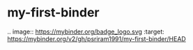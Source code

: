 # my-first-binder
.. image:: https://mybinder.org/badge_logo.svg
 :target: https://mybinder.org/v2/gh/psriram1991/my-first-binder/HEAD

